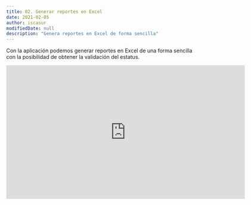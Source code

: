 ```yaml
---
title: 02. Generar reportes en Excel
date: 2021-02-05
author: iscasur
modifiedDate: null
description: "Genera reportes en Excel de forma sencilla"
---
```


Con la aplicación podemos generar reportes en Excel de una forma sencilla con la posibilidad de obtener la validación del estatus.

<iframe src="https://player.vimeo.com/video/508921698?portrait=0&title=0&byline=0" width="640" height="360" frameborder="0" allow="autoplay; fullscreen; picture-in-picture" allowfullscreen></iframe>

